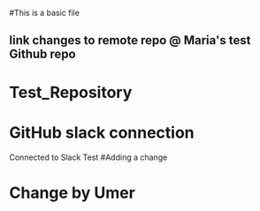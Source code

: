 #This is a basic file
## link changes to remote repo @ Maria's test Github repo

# Test_Repository

# GitHub slack connection
Connected to Slack Test
#Adding a change
# Change by Umer




